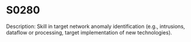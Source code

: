 # S0280
Description: Skill in target network anomaly identification (e.g., intrusions, dataflow or processing, target implementation of new technologies).
